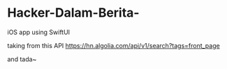# Hacker-Dalam-Berita-


iOS app using SwiftUI

taking from this API
https://hn.algolia.com/api/v1/search?tags=front_page

and tada~
